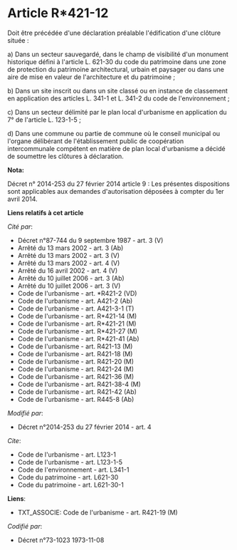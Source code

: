 # Article R*421-12

Doit être précédée d'une déclaration préalable l'édification d'une clôture située : 

a) Dans un secteur sauvegardé, dans le champ de visibilité d'un monument historique défini à l'article L. 621-30 du code du
patrimoine dans une zone de protection du patrimoine architectural, urbain et paysager ou dans une aire de mise en valeur de
l'architecture et du patrimoine ; 

b) Dans un site inscrit ou dans un site classé ou en instance de classement en application des articles L. 341-1 et L. 341-2
du code de l'environnement ; 

c) Dans un secteur délimité par le plan local d'urbanisme en application du 7° de l'article L. 123-1-5 ; 

d) Dans une commune ou partie de commune où le conseil municipal ou l'organe délibérant de l'établissement public de
coopération intercommunale compétent en matière de plan local d'urbanisme a décidé de soumettre les clôtures à déclaration.

**Nota:**

Décret n° 2014-253 du 27 février 2014 article 9 : Les présentes dispositions sont applicables aux demandes d'autorisation
déposées à compter du 1er avril 2014.

**Liens relatifs à cet article**

_Cité par_:

  - Décret n°87-744 du 9 septembre 1987 - art. 3 (V)
  - Arrêté du 13 mars 2002 - art. 3 (Ab)
  - Arrêté du 13 mars 2002 - art. 3 (V)
  - Arrêté du 13 mars 2002 - art. 4 (V)
  - Arrêté du 16 avril 2002 - art. 4 (V)
  - Arrêté du 10 juillet 2006 - art. 3 (Ab)
  - Arrêté du 10 juillet 2006 - art. 3 (V)
  - Code de l'urbanisme - art. *R421-2 (VD)
  - Code de l'urbanisme - art. A421-2 (Ab)
  - Code de l'urbanisme - art. A421-3-1 (T)
  - Code de l'urbanisme - art. R*421-14 (M)
  - Code de l'urbanisme - art. R*421-21 (M)
  - Code de l'urbanisme - art. R*421-27 (M)
  - Code de l'urbanisme - art. R*421-41 (Ab)
  - Code de l'urbanisme - art. R421-13 (M)
  - Code de l'urbanisme - art. R421-18 (M)
  - Code de l'urbanisme - art. R421-20 (M)
  - Code de l'urbanisme - art. R421-24 (M)
  - Code de l'urbanisme - art. R421-36 (M)
  - Code de l'urbanisme - art. R421-38-4 (M)
  - Code de l'urbanisme - art. R421-42 (Ab)
  - Code de l'urbanisme - art. R445-8 (Ab)

_Modifié par_:

  - Décret n°2014-253 du 27 février 2014 - art. 4

_Cite_:

  - Code de l'urbanisme - art. L123-1
  - Code de l'urbanisme - art. L123-1-5
  - Code de l'environnement - art. L341-1
  - Code du patrimoine - art. L621-30
  - Code du patrimoine - art. L621-30-1

**Liens**:

  - TXT_ASSOCIE: Code de l'urbanisme - art. R421-19 (M)

_Codifié par_:

  - Décret n°73-1023 1973-11-08
